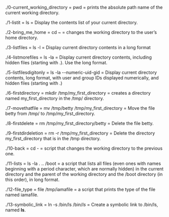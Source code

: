 ./0-current_working_directory = pwd = prints the absolute path name of the current working directory.

./1-listit = ls = Display the contents list of your current directory.

./2-bring_me_home = cd ~ = changes the working directory to the user’s home directory.

./3-listfiles = ls -l = Display current directory contents in a long format

./4-listmorefiles = ls -la = Display current directory contents, including hidden files (starting with .). Use the long format.

./5-listfilesdigitonly = ls -la --numeric-uid-gid = Display current directory contents, long format, with user and group IDs displayed numerically, and hidden files (starting with .)

./6-firstdirectory = mkdir /tmp/my_first_directory = creates a directory named my_first_directory in the /tmp/ directory.

./7-movethatfile = mv /tmp/betty  /tmp/my_first_directory = Move the file betty from /tmp/ to /tmp/my_first_directory.

./8-firstdelete = rm /tmp/my_first_directory/betty = Delete the file betty.

./9-firstdirdeletion = rm -r /tmp/my_first_directory = Delete the directory my_first_directory that is in the /tmp directory.

./10-back = cd - = script that changes the working directory to the previous one.

./11-lists = ls -la . .. /boot = a script that lists all files (even ones with names beginning with a period character, which are normally hidden) in the current directory and the parent of the working directory and the /boot directory (in this order), in long format.

./12-file_type = file /tmp/iamafile =  a script that prints the type of the file named iamafile.

./13-symbolic_link = ln -s /bin/ls /bin/_ls_ = Create a symbolic link to /bin/ls, named __ls__.
